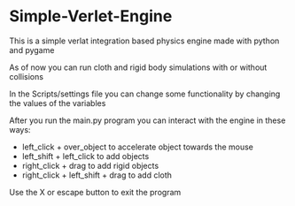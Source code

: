 # Simple-Verlet-Engine
This is a simple verlat integration based physics engine made with python and pygame

As of now you can run cloth and rigid body simulations with or without collisions

In the Scripts/settings file you can change some functionality by changing the values of the variables

After you run the main.py program you can interact with the engine in these ways:
- left_click + over_object to accelerate object towards the mouse
- left_shift + left_click to add objects
- right_click + drag to add rigid objects
- right_click + left_shift + drag to add cloth


Use the X or escape button to exit the program
